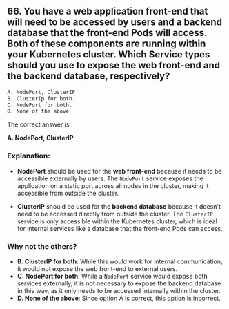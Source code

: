 ## 66. You have a web application front-end that will need to be accessed by users and a backend database that the front-end Pods will access. Both of these components are running within your Kubernetes cluster. Which Service types should you use to expose the web front-end and the backend database, respectively?
```sh
A. NodePort, ClusterIP
B. ClusterIp for both.
C. NodePort for both.
D. None of the above
```


The correct answer is:  

**A. NodePort, ClusterIP**  

### Explanation:  
- **NodePort** should be used for the **web front-end** because it needs to be accessible externally by users. The `NodePort` service exposes the application on a static port across all nodes in the cluster, making it accessible from outside the cluster.
  
- **ClusterIP** should be used for the **backend database** because it doesn't need to be accessed directly from outside the cluster. The `ClusterIP` service is only accessible within the Kubernetes cluster, which is ideal for internal services like a database that the front-end Pods can access.

### Why not the others?  
- **B. ClusterIP for both**: While this would work for internal communication, it would not expose the web front-end to external users.  
- **C. NodePort for both**: While a `NodePort` service would expose both services externally, it is not necessary to expose the backend database in this way, as it only needs to be accessed internally within the cluster.  
- **D. None of the above**: Since option A is correct, this option is incorrect.
